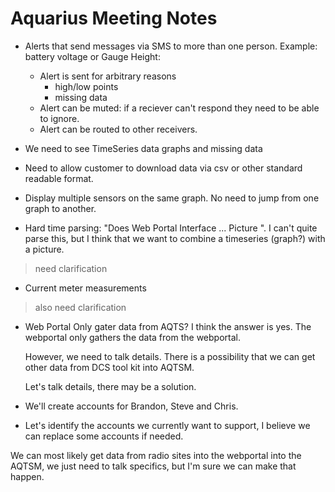 Aquarius Meeting Notes
======================

- Alerts that send messages via SMS to more than one person.  Example: battery voltage or Gauge Height:
	- Alert is sent for arbitrary reasons
		- high/low points
		- missing data
	- Alert can be muted: if a reciever can't respond they need to be able to ignore.
	- Alert can be routed to other receivers.

- We need to see TimeSeries data graphs and missing data

- Need to allow customer to download data via csv or other standard readable format.

- Display multiple sensors on the same graph.  No need to jump from one graph to another.

- Hard time parsing:
"Does Web Portal Interface ... Picture ".  I can't quite parse this, but I think that we want to combine a timeseries (graph?) with a picture.   
> need clarification
- Current meter measurements
> also need clarification

- Web Portal Only gater data from AQTS?
	I think the answer is yes.  The webportal only gathers the data from the webportal.

	However, we need to talk details.  There is a possibility that we can get other data from DCS tool kit into AQTSM. 

	Let's talk details, there may be a solution.

- We'll create accounts for Brandon, Steve and Chris.

- Let's identify the accounts we currently want to support, I believe we can replace some accounts if needed.

We can most likely get data from radio sites into the webportal into the AQTSM, we just need to talk specifics, but I'm sure we can make that happen.
